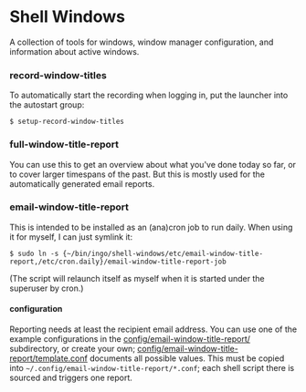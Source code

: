 # Shell Windows

A collection of tools for windows, window manager configuration, and information about active windows.

### record-window-titles

To automatically start the recording when logging in, put the launcher into the autostart group:

    $ setup-record-window-titles

### full-window-title-report

You can use this to get an overview about what you've done today so far, or to cover larger timespans of the past. But this is mostly used for the automatically generated email reports.

### email-window-title-report

This is intended to be installed as an (ana)cron job to run daily. When using it for myself, I can just symlink it:

    $ sudo ln -s {~/bin/ingo/shell-windows/etc/email-window-title-report,/etc/cron.daily}/email-window-title-report-job

(The script will relaunch itself as myself when it is started under the superuser by cron.)

#### configuration

Reporting needs at least the recipient email address. You can use one of the example configurations in the [config/email-window-title-report/](config/email-window-title-report/) subdirectory, or create your own; [config/email-window-title-report/template.conf](config/email-window-title-report/template.conf) documents all possible values.
This must be copied into `~/.config/email-window-title-report/*.conf`; each shell script there is sourced and triggers one report.
